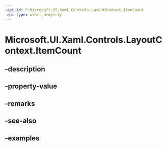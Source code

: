 ```yaml
---
-api-id: P:Microsoft.UI.Xaml.Controls.LayoutContext.ItemCount
-api-type: winrt property
---
```


<!-- Property syntax.
public int ItemCount { get; }
-->

# Microsoft.UI.Xaml.Controls.LayoutContext.ItemCount

## -description

## -property-value

## -remarks

## -see-also

## -examples

